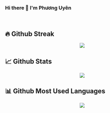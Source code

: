 ### Hi there 👋 I'm Phương Uyên

<br>

## 🔥 Github Streak

<div align="center">
  <a href="https://git.io/streak-stats" align="center">
    <img align="center" src="http://github-readme-streak-stats.herokuapp.com?user=PhuongUyen0712&theme=tokyonight&date_format=M%20j%5B%2C%20Y%5D" />
  </a>
</div>

## 📈 Github Stats

<div align="center">
  <a href="https://git.io/streak-stats" align="center">
    <img align="center" src="https://github-readme-stats.vercel.app/api?username=PhuongUyen0712&show_icons=true&theme=tokyonight&count_private=true&include_all_commits=true" />
  </a>
</div>
  
## 📊 Github Most Used Languages

<div align="center">
  <a href="https://github.com/anuraghazra/github-readme-stats" align="center">
    <img align="center" src="https://github-readme-stats.vercel.app/api/top-langs/?username=PhuongUyen0712&theme=tokyonight&langs_count=8"/>
  </a>
</div>



